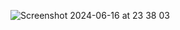 ![Screenshot 2024-06-16 at 23 38 03](https://github.com/AronOehrli/TBDM-CEUR-WS/assets/110410464/4ee788ec-a70b-4c89-9455-0b76d898a150)
